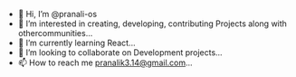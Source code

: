 - 👋 Hi, I’m @pranali-os
- 👀 I’m interested in creating, developing, contributing Projects along with othercommunities...
- 🌱 I’m currently learning React...
- 💞️ I’m looking to collaborate on Development projects...
- 📫 How to reach me pranalik3.14@gmail.com...

<!---
pranali-os/pranali-os is a ✨ special ✨ repository because its `README.md` (this file) appears on your GitHub profile.
You can click the Preview link to take a look at your changes.
--->
